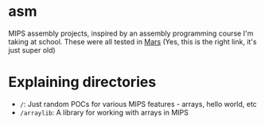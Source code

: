 # asm
MIPS assembly projects, inspired by an assembly programming course I'm taking at school.
These were all tested in [Mars](http://courses.missouristate.edu/KenVollmar/MARS/) (Yes, this is the right link, it's just super old)

# Explaining directories
- `/`: Just random POCs for various MIPS features - arrays, hello world, etc
- `/arraylib`: A library for working with arrays in MIPS
